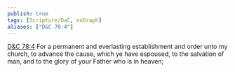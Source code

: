 ```yaml
---
publish: true
tags: [Scripture/DaC, noGraph]
aliases: ["D&C 78:4"]
---
```

[D&C 78:4](https://churchofjesuschrist.org/study/scriptures/dc-testament/dc/78?lang=eng&id=p4#p4) For a permanent and everlasting establishment and order unto my church, to advance the cause, which ye have espoused, to the salvation of man, and to the glory of your Father who is in heaven;
